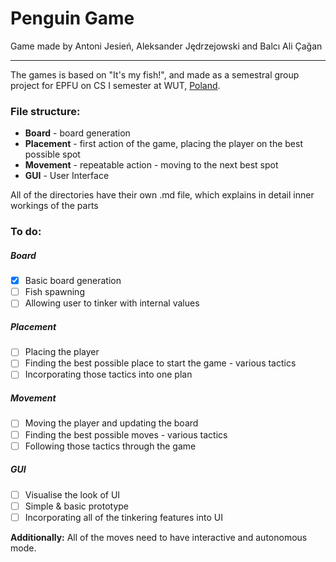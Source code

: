 # Penguin Game

Game made by Antoni Jesień, Aleksander Jędrzejowski and Balcı Ali Çağan

----

The games is based on "It's my fish!", and made as a semestral group project for EPFU on CS I semester at WUT, [Poland](https://www.youtube.com/watch?v=s9PzYuVwCSE).

### File structure:
 - **Board**     - board generation
 - **Placement** - first action of the game, placing the player on the best possible spot
 - **Movement**  - repeatable action - moving to the next best spot
 - **GUI**       - User Interface

All of the directories have their own .md file, which explains in detail inner workings of the parts


### To do:

##### Board
 - [x] Basic board generation
 - [ ] Fish spawning
 - [ ] Allowing user to tinker with internal values

##### Placement
 - [ ] Placing the player
 - [ ] Finding the best possible place to start the game - various tactics
 - [ ] Incorporating those tactics into one plan

##### Movement
 - [ ] Moving the player and updating the board
 - [ ] Finding the best possible moves - various tactics
 - [ ] Following those tactics through the game

##### GUI
 - [ ] Visualise the look of UI
 - [ ] Simple & basic prototype
 - [ ] Incorporating all of the tinkering features into UI

**Additionally:**
All of the moves need to have interactive and autonomous mode.
 

